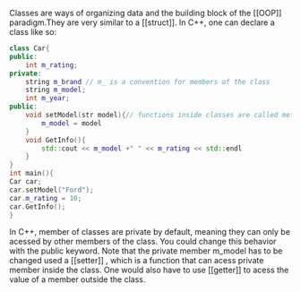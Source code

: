 Classes are ways of organizing data and the building block of the [[OOP]] paradigm.They are very similar to a [[struct]].
In C++, one can declare a class like so:
```cpp
class Car{
public:
	int m_rating;
private:
	string m_brand // m_ is a convention for members of the class
	string m_model;
	int m_year;
public:
	void setModel(str model){// functions inside classes are called methods
		m_model = model
	}
	void GetInfo(){
		std::cout << m_model +" " << m_rating << std::endl
	}
}
int main(){
Car car;
car.setModel("Ford");
car.m_rating = 10;
car.GetInfo(); 
}
```
In C++, member of classes are private by default, meaning they can only be acessed by other members of the class. You could change this behavior with the public keyword.
Note that the private member m_model has to be changed used a [[setter]] , which is a function that can acess private member inside the class. One would also have to use [[getter]] to acess the value of a member outside the class. 